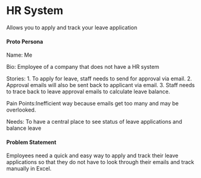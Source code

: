 # HR System
Allows you to apply and track your leave application

#### Proto Persona

Name:       Me

Bio:        Employee of a company that does not have a HR system

Stories:    1. To apply for leave, staff needs to send for approval via email.
            2. Approval emails will also be sent back to applicant via email.
            3. Staff needs to trace back to leave approval emails to calculate leave balance.

Pain Points:Inefficient way because emails get too many and may be overlooked.

Needs:      To have a central place to see status of leave applications and balance leave

#### Problem Statement

Employees need a quick and easy way to apply and track their leave applications so that they do not have to look through their emails and track manually in Excel.